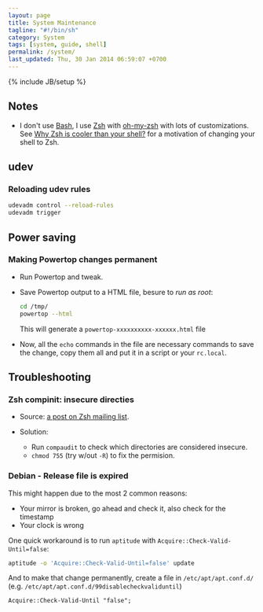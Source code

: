 ```yaml
---
layout: page
title: System Maintenance
tagline: "#!/bin/sh"
category: System
tags: [system, guide, shell]
permalink: /system/
last_updated: Thu, 30 Jan 2014 06:59:07 +0700
---
```

{% include JB/setup %}

## Notes

* I don't use [Bash](https://en.wikipedia.org/wiki/Bash_%28Unix_shell%29), I
  use [Zsh](https://en.wikipedia.org/wiki/Zsh) with
  [oh-my-zsh](https://github.com/robbyrussell/oh-my-zsh) with lots of
  customizations.  See
  [Why Zsh is cooler than your shell?](http://www.reddit.com/r/linux/comments/1e4ozl/why_zsh_is_cooler_than_your_shell/)
  for a motivation of changing your shell to Zsh.

## udev

### Reloading udev rules

```sh
udevadm control --reload-rules
udevadm trigger
```

## Power saving

### Making Powertop changes permanent

* Run Powertop and tweak.

* Save Powertop output to a HTML file, besure to *run as root*:

  ```sh
  cd /tmp/
  powertop --html
  ```

  This will generate a `powertop-xxxxxxxxxx-xxxxxx.html` file

* Now, all the `echo` commands in the file are necessary commands to save the
  change, copy them all and put it in a script or your `rc.local`.

## Troubleshooting

### Zsh compinit: insecure directies

* Source: [a post on Zsh mailing list](http://www.zsh.org/mla/users/2008/msg00566.html).

* Solution:

  - Run `compaudit` to check which directories are considered insecure.
  - `chmod 755` (try w/out `-R`) to fix the permision.

### Debian - Release file is expired ###

This might happen due to the most 2 common reasons:

* Your mirror is broken, go ahead and check it, also check for the timestamp
* Your clock is wrong

One quick workaround is to run `aptitude` with
`Acquire::Check-Valid-Until=false`:

```sh
aptitude -o 'Acquire::Check-Valid-Until=false' update
```

And to make that change permanently, create a file in `/etc/apt/apt.conf.d/`
(e.g. `/etc/apt/apt.conf.d/99disablecheckvaliduntil`)

```
Acquire::Check-Valid-Until "false";
```
